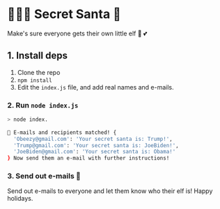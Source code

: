 # 🧑🏻‍🎄 Secret Santa 🎄
Make's sure everyone gets their own little elf 🎁 💕

## 1. Install deps
1. Clone the repo
2.  `npm install`
2. Edit the `index.js` file, and add real names and e-mails.
### 2. Run `node index.js`
```bash
> node index.
                                               
🎄 E-mails and recipients matched! {
  'Obeezy@gmail.com': 'Your secret santa is: Trump!',
  'Trump@gmail.com': 'Your secret santa is: JoeBiden!',
  'JoeBiden@gmail.com': 'Your secret santa is: Obama!'
} Now send them an e-mail with further instructions!
```

### 3. Send out e-mails 📧
Send out e-mails to everyone and let them know who their elf is! Happy holidays.
